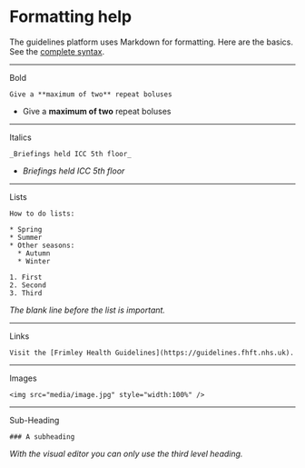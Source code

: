 # Formatting help

The guidelines platform uses Markdown for formatting. Here are the basics. See the [complete syntax](https://guidelines.fhft.nhs.uk/AuthoringHelp/UsingMarkdown).

---

Bold

`Give a **maximum of two** repeat boluses`

- Give a **maximum of two** repeat boluses

---

Italics

`_Briefings held ICC 5th floor_`

- _Briefings held ICC 5th floor_

---

Lists

```
How to do lists:

* Spring
* Summer
* Other seasons:
  * Autumn
  * Winter
```

```
1. First
2. Second
3. Third
```

_The blank line before the list is important._

---

Links

`Visit the [Frimley Health Guidelines](https://guidelines.fhft.nhs.uk).`

---

Images

`<img src="media/image.jpg" style="width:100%" />`

---

Sub-Heading

`### A subheading`

_With the visual editor you can only use the third level heading._
